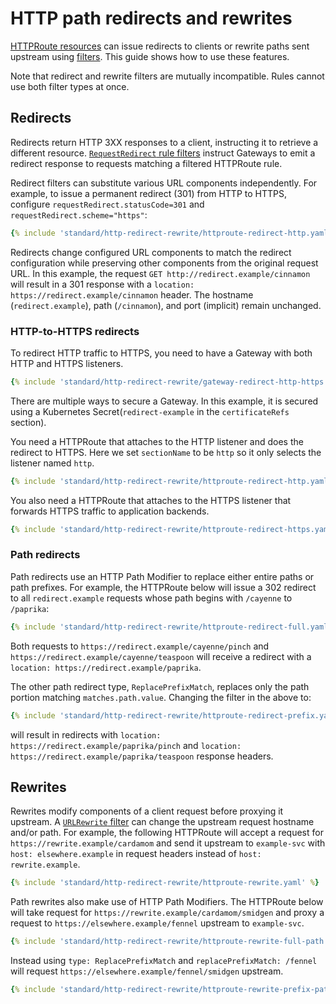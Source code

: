 # HTTP path redirects and rewrites

[HTTPRoute resources](/api-types/httproute) can issue redirects to
clients or rewrite paths sent upstream using
[filters](/api-types/httproute#filters-optional). This guide shows how
to use these features.

Note that redirect and rewrite filters are mutually incompatible. Rules cannot
use both filter types at once.

## Redirects

Redirects return HTTP 3XX responses to a client, instructing it to retrieve a
different resource. [`RequestRedirect` rule
filters](/reference/spec/#gateway.networking.k8s.io/v1.HTTPRequestRedirectFilter)
instruct Gateways to emit a redirect response to requests matching a filtered
HTTPRoute rule.

Redirect filters can substitute various URL components independently. For
example, to issue a permanent redirect (301) from HTTP to HTTPS, configure
`requestRedirect.statusCode=301` and `requestRedirect.scheme="https"`:

```yaml
{% include 'standard/http-redirect-rewrite/httproute-redirect-http.yaml' %}
```

Redirects change configured URL components to match the redirect configuration
while preserving other components from the original request URL. In this
example, the request `GET http://redirect.example/cinnamon` will result in a
301 response with a `location: https://redirect.example/cinnamon` header. The
hostname (`redirect.example`), path (`/cinnamon`), and port (implicit) remain
unchanged.

### HTTP-to-HTTPS redirects

To redirect HTTP traffic to HTTPS, you need to have a Gateway with both HTTP
and HTTPS listeners.

```yaml
{% include 'standard/http-redirect-rewrite/gateway-redirect-http-https.yaml' %}
```
There are multiple ways to secure a Gateway. In this example, it is secured
using a Kubernetes Secret(`redirect-example` in the `certificateRefs` section).

You need a HTTPRoute that attaches to the HTTP listener and does the redirect
to HTTPS. Here we set `sectionName` to be `http` so it only selects the
listener named `http`.

```yaml
{% include 'standard/http-redirect-rewrite/httproute-redirect-http.yaml' %}
```

You also need a HTTPRoute that attaches to the HTTPS listener that forwards
HTTPS traffic to application backends.

```yaml
{% include 'standard/http-redirect-rewrite/httproute-redirect-https.yaml' %}
```

### Path redirects

Path redirects use an HTTP Path Modifier to replace either entire paths or path
prefixes. For example, the HTTPRoute below will issue a 302 redirect to all
`redirect.example` requests whose path begins with `/cayenne` to `/paprika`:

```yaml
{% include 'standard/http-redirect-rewrite/httproute-redirect-full.yaml' %}
```

Both requests to
`https://redirect.example/cayenne/pinch` and
`https://redirect.example/cayenne/teaspoon` will receive a redirect with a
`location: https://redirect.example/paprika`.

The other path redirect type, `ReplacePrefixMatch`, replaces only the path
portion matching `matches.path.value`. Changing the filter in the above to:

```yaml
{% include 'standard/http-redirect-rewrite/httproute-redirect-prefix.yaml' %}
```

will result in redirects with `location:
https://redirect.example/paprika/pinch` and `location:
https://redirect.example/paprika/teaspoon` response headers.

## Rewrites

Rewrites modify components of a client request before proxying it upstream. A
[`URLRewrite`
filter](/reference/spec/#gateway.networking.k8s.io/v1.HTTPURLRewriteFilter)
can change the upstream request hostname and/or path. For example, the
following HTTPRoute will accept a request for
`https://rewrite.example/cardamom` and send it upstream to `example-svc` with
`host: elsewhere.example` in request headers instead of `host:
rewrite.example`.

```yaml
{% include 'standard/http-redirect-rewrite/httproute-rewrite.yaml' %}
```

Path rewrites also make use of HTTP Path Modifiers. The HTTPRoute below
will take request for `https://rewrite.example/cardamom/smidgen` and proxy a
request to `https://elsewhere.example/fennel` upstream to `example-svc`.

```yaml
{% include 'standard/http-redirect-rewrite/httproute-rewrite-full-path.yaml' %}
```

Instead using `type: ReplacePrefixMatch` and `replacePrefixMatch: /fennel` will
request `https://elsewhere.example/fennel/smidgen` upstream.

```yaml
{% include 'standard/http-redirect-rewrite/httproute-rewrite-prefix-path.yaml' %}
```
